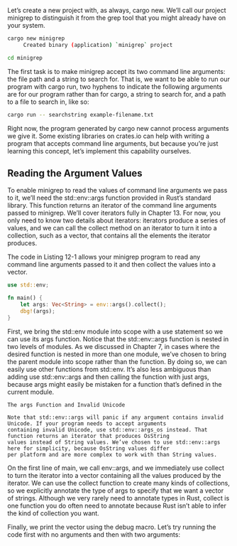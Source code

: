 Let’s create a new project with, as always, cargo new. We’ll call our project minigrep to distinguish it from the grep
tool that you might already have on your system.

```bash
cargo new minigrep
     Created binary (application) `minigrep` project

cd minigrep
```

The first task is to make minigrep accept its two command line arguments: the file path and a string to search for. That 
is, we want to be able to run our program with cargo run, two hyphens to indicate the following arguments are for our 
program rather than for cargo, a string to search for, and a path to a file to search in, like so:

```bash
cargo run -- searchstring example-filename.txt
```

Right now, the program generated by cargo new cannot process arguments we give it. Some existing libraries on crates.io 
can help with writing a program that accepts command line arguments, but because you’re just learning this concept, 
let’s implement this capability ourselves.

## Reading the Argument Values

To enable minigrep to read the values of command line arguments we pass to it, we’ll need the std::env::args function 
provided in Rust’s standard library. This function returns an iterator of the command line arguments passed to minigrep. 
We’ll cover iterators fully in Chapter 13. For now, you only need to know two details about iterators: iterators produce 
a series of values, and we can call the collect method on an iterator to turn it into a collection, such as a vector, 
that contains all the elements the iterator produces.

The code in Listing 12-1 allows your minigrep program to read any command line arguments passed to it and then collect 
the values into a vector.

```rust
use std::env;

fn main() {
    let args: Vec<String> = env::args().collect();
    dbg!(args);
}
```

First, we bring the std::env module into scope with a use statement so we can use its args function. Notice that the 
std::env::args function is nested in two levels of modules. As we discussed in Chapter 7, in cases where the desired 
function is nested in more than one module, we’ve chosen to bring the parent module into scope rather than the function. 
By doing so, we can easily use other functions from std::env. It’s also less ambiguous than adding use std::env::args 
and then calling the function with just args, because args might easily be mistaken for a function that’s defined in the 
current module.

```
The args Function and Invalid Unicode

Note that std::env::args will panic if any argument contains invalid Unicode. If your program needs to accept arguments 
containing invalid Unicode, use std::env::args_os instead. That function returns an iterator that produces OsString 
values instead of String values. We’ve chosen to use std::env::args here for simplicity, because OsString values differ 
per platform and are more complex to work with than String values.
```

On the first line of main, we call env::args, and we immediately use collect to turn the iterator into a vector 
containing all the values produced by the iterator. We can use the collect function to create many kinds of collections, 
so we explicitly annotate the type of args to specify that we want a vector of strings. Although we very rarely need to 
annotate types in Rust, collect is one function you do often need to annotate because Rust isn’t able to infer the kind 
of collection you want.

Finally, we print the vector using the debug macro. Let’s try running the code first with no arguments and then with two 
arguments: